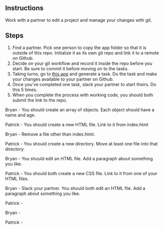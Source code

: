## Instructions

Work with a partner to edit a project and manage your changes with git.

## Steps

1. Find a partner. Pick one person to copy the app folder so that it is outside of this repo. Initialize it as its own git repo and link it to a remote on Github.
2. Decide on your git workflow and record it inside the repo before you start. Be sure to commit it before moving on to the tasks.
3. Taking turns, go to [this app](https://random-task-generator.firebaseapp.com) and generate a task. Do the task and make your changes available to your partner on Github.
4. Once you've completed one task, slack your partner to start theirs. Do this 5 times.
5. When you complete the process with working code, you should both submit the link to the repo.

Bryan - You should create an array of objects. Each object should have a name and age.

Patrick - You should create a new HTML file. Link to it from index.html

Bryan - Remove a file other than index.html.

Patrick - You should create a new directory. Move at least one file into that directory.

Bryan - You should edit an HTML file. Add a paragraph about something you like.

Patrick - You should both create a new CSS file. Link to it from one of your HTML files.

Bryan - Slack your partner. You should both edit an HTML file. Add a paragraph about something you like.

Patrick -

Bryan -

Patrick -
